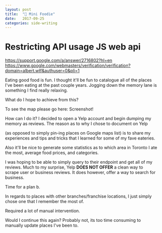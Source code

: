 ```yaml
---
layout: post
title:  "🍝 Mini Foodie"
date:   2017-09-25
categories: side-writing
---
```

# Restricting API usage JS web api
https://support.google.com/a/answer/2716802?hl=en
https://www.google.com/webmasters/verification/verification?domain=albert.wtf&authuser=0&pli=1

Eating good food is fun.
I thought it'll be fun to catalogue all of the places I've been eating at the past couple years.
Jogging down the memory lane is something I find really relaxing.

What do I hope to achieve from this?

To see the map please go here:
Screenshot!


How can I do it?
I decided to open a Yelp account and begin dumping my memory as reviews.
The reason as to why I chose to document on Yelp

(as opposed to simply pin-ing places on Google maps list) is to share my experiences and tips and tricks that I learned for some of my fave eateries.

Also it'll be nice to generate some statistics as to which area in Toronto I ate the most, average food prices, and categories.

I was hoping to be able to simply query to their endpoint and get all of my reviews.
Much to my surprise, Yelp **DOES NOT OFFER** a clean way to scrape user or business reviews.
It does however, offer a way to search for business.

Time for a plan b.

In regards to places with other branches/franchise locations, I just simply chose one that I remember the most of.


Required a lot of manual intervention.

Would I continue this again?
Probably not, its too time consuming to manually update places I've been to.

